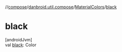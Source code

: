 //[compose](../../../index.md)/[danbroid.util.compose](../index.md)/[MaterialColors](index.md)/[black](black.md)

# black

[androidJvm]\
val [black](black.md): Color
